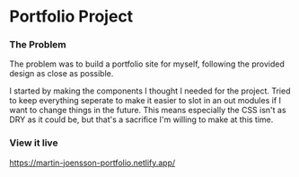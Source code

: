 # Portfolio Project
### The Problem
The problem was to build a portfolio site for myself, following the provided design as close as possible.

I started by making the components I thought I needed for the project. Tried to keep everything seperate to make it easier to slot in an out modules if I want to change things in the future. This means especially the CSS isn't as DRY as it could be, but that's a sacrifice I'm willing to make at this time.

### View it live
https://martin-joensson-portfolio.netlify.app/
